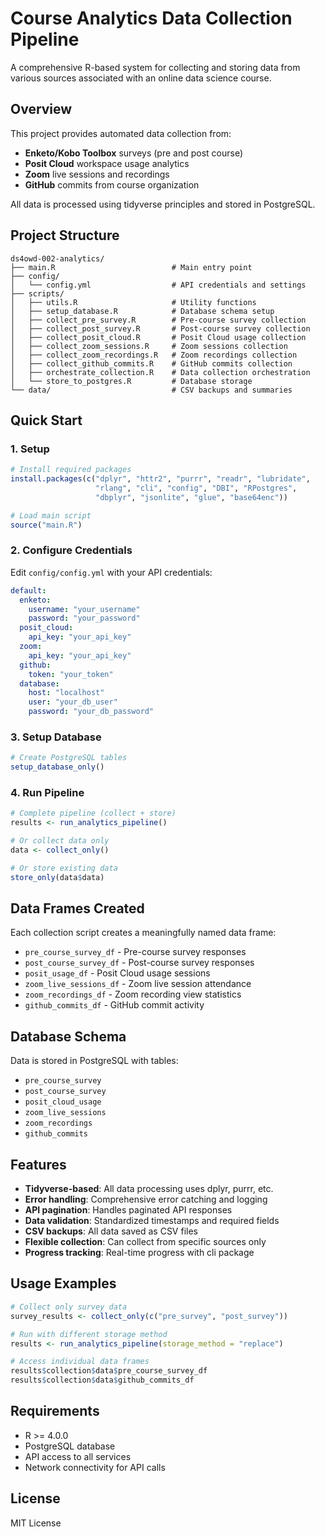 # Course Analytics Data Collection Pipeline

A comprehensive R-based system for collecting and storing data from various sources associated with an online data science course.

## Overview

This project provides automated data collection from:
- **Enketo/Kobo Toolbox** surveys (pre and post course)
- **Posit Cloud** workspace usage analytics
- **Zoom** live sessions and recordings
- **GitHub** commits from course organization

All data is processed using tidyverse principles and stored in PostgreSQL.

## Project Structure

```
ds4owd-002-analytics/
├── main.R                          # Main entry point
├── config/
│   └── config.yml                  # API credentials and settings
├── scripts/
│   ├── utils.R                     # Utility functions
│   ├── setup_database.R            # Database schema setup
│   ├── collect_pre_survey.R        # Pre-course survey collection
│   ├── collect_post_survey.R       # Post-course survey collection
│   ├── collect_posit_cloud.R       # Posit Cloud usage collection
│   ├── collect_zoom_sessions.R     # Zoom sessions collection
│   ├── collect_zoom_recordings.R   # Zoom recordings collection
│   ├── collect_github_commits.R    # GitHub commits collection
│   ├── orchestrate_collection.R    # Data collection orchestration
│   └── store_to_postgres.R         # Database storage
└── data/                           # CSV backups and summaries
```

## Quick Start

### 1. Setup

```r
# Install required packages
install.packages(c("dplyr", "httr2", "purrr", "readr", "lubridate", 
                   "rlang", "cli", "config", "DBI", "RPostgres", 
                   "dbplyr", "jsonlite", "glue", "base64enc"))

# Load main script
source("main.R")
```

### 2. Configure Credentials

Edit `config/config.yml` with your API credentials:

```yaml
default:
  enketo:
    username: "your_username"
    password: "your_password"
  posit_cloud:
    api_key: "your_api_key"
  zoom:
    api_key: "your_api_key"
  github:
    token: "your_token"
  database:
    host: "localhost"
    user: "your_db_user"
    password: "your_db_password"
```

### 3. Setup Database

```r
# Create PostgreSQL tables
setup_database_only()
```

### 4. Run Pipeline

```r
# Complete pipeline (collect + store)
results <- run_analytics_pipeline()

# Or collect data only
data <- collect_only()

# Or store existing data
store_only(data$data)
```

## Data Frames Created

Each collection script creates a meaningfully named data frame:

- `pre_course_survey_df` - Pre-course survey responses
- `post_course_survey_df` - Post-course survey responses  
- `posit_usage_df` - Posit Cloud usage sessions
- `zoom_live_sessions_df` - Zoom live session attendance
- `zoom_recordings_df` - Zoom recording view statistics
- `github_commits_df` - GitHub commit activity

## Database Schema

Data is stored in PostgreSQL with tables:
- `pre_course_survey`
- `post_course_survey`
- `posit_cloud_usage`
- `zoom_live_sessions`
- `zoom_recordings`
- `github_commits`

## Features

- **Tidyverse-based**: All data processing uses dplyr, purrr, etc.
- **Error handling**: Comprehensive error catching and logging
- **API pagination**: Handles paginated API responses
- **Data validation**: Standardized timestamps and required fields
- **CSV backups**: All data saved as CSV files
- **Flexible collection**: Can collect from specific sources only
- **Progress tracking**: Real-time progress with cli package

## Usage Examples

```r
# Collect only survey data
survey_results <- collect_only(c("pre_survey", "post_survey"))

# Run with different storage method
results <- run_analytics_pipeline(storage_method = "replace")

# Access individual data frames
results$collection$data$pre_course_survey_df
results$collection$data$github_commits_df
```

## Requirements

- R >= 4.0.0
- PostgreSQL database
- API access to all services
- Network connectivity for API calls

## License

MIT License